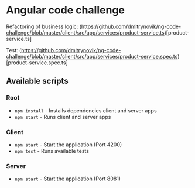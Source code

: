 # Angular code challenge

Refactoring of business logic: (https://github.com/dmitrynovik/ng-code-challenge/blob/master/client/src/app/services/product-service.ts)[product-service.ts]

Test: (https://github.com/dmitrynovik/ng-code-challenge/blob/master/client/src/app/services/product-service.spec.ts)[product-service.spec.ts]

## Available scripts

### Root
- `npm install` - Installs dependencies client and server apps
- `npm start` - Runs client and server apps

### Client
- `npm start` - Start the application (Port 4200)
- `npm test` - Runs available tests

### Server
- `npm start` - Start the application (Port 8081)
